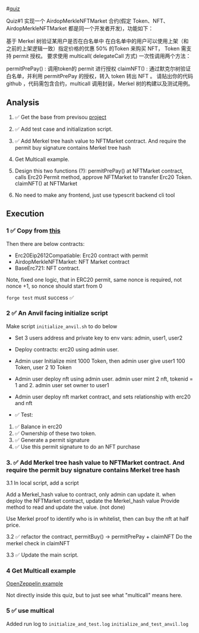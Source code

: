 #[quiz](https://decert.me/challenge/faa435a5-f462-4f92-a209-3a7e8fdc4d81)

Quiz#1
实现一个 AirdopMerkleNFTMarket 合约(假定 Token、NFT、AirdopMerkleNFTMarket 都是同一个开发者开发)，功能如下：

基于 Merkel 树验证某用户是否在白名单中
在白名单中的用户可以使用上架（和之前的上架逻辑一致）指定价格的优惠 50% 的Token 来购买 NFT， Token 需支持 permit 授权。
要求使用 multicall( delegateCall 方式) 一次性调用两个方法：

permitPrePay() : 调用token的 permit 进行授权
claimNFT() : 通过默克尔树验证白名单，并利用 permitPrePay 的授权，转入 token 转出 NFT 。
请贴出你的代码 github ，代码需包含合约，multicall 调用封装，Merkel 树的构建以及测试用例。

## Analysis

1. ✅ Get the base from previsou [project](https://decert.me/quests/fc66ef6c-35db-4ee7-b11d-c3b2d3fa356a)

2. ✅ Add test case and initialization script.

3. ✅ Add Merkel tree hash value to NFTMarket contract. And require the permit buy signature contains Merkel tree hash

4. Get Multicall example.

5. Design this two functions (?):
permitPrePay() at NFTMarket contract, calls Erc20 Permit method, approve NFTMarket to transfer Erc20 Token.
claimNFT() at NFTMarket

6. No need to make any frontend, just use typescrit backend cli tool

## Execution

### 1 ✅ Copy from [this](https://github.com/zhaidewei/upchain_2025_s3/tree/main/dapp_quiz/fc66ef6c/on_chain)

Then there are below contracts:

* Erc20Eip2612Compatiable: Erc20 contract with permit
* AirdopMerkleNFTMarket: NFT Market contract
* BaseErc721: NFT contract.

Note, fixed one logic, that in ERC20 permit, same nonce is required, not nonce +1, so nonce should start from 0

`forge test` must success ✅

### 2 ✅ An Anvil facing initialize script

Make script `initialize_anvil.sh` to do below

* Set 3 users address and private key to env vars: admin, user1, user2
* Deploy contracts: erc20 using admin user.
* Admin user Initialize mint 1000 Token, then admin user give user1 100 Token, user 2 10 Token

* Admin user deploy nft using admin user.
admin user mint 2 nft, tokenid = 1 and 2.
admin user set owner to user1

* Admin user deploy nft market contract, and sets relationship with erc20 and nft

*  ✅ Test:
1. ✅ Balance in erc20
2. ✅ Ownership of these two token.
3. ✅ Generate a permit signature
4. ✅ Use this permit signature to do an NFT purchase


### 3. ✅ Add Merkel tree hash value to NFTMarket contract. And require the permit buy signature contains Merkel tree hash

3.1 In local script, add a script

Add a Merkel_hash value to contract, only admin can update it.
when deploy the NFTMarket contract, update the Merkel_hash value
Provide method to read and update the value. (not done)

Use Merkel proof to identify who is in whitelist, then can buy the nft at half price.

3.2 ✅ refactor the contract,
permitBuy() -> permitPrePay + claimNFT
Do the merkel check in claimNFT

3.3 ✅ Update the main script.

### 4 Get Multicall example

[OpenZeppelin example](https://docs.openzeppelin.com/contracts/4.x/api/utils#Multicall)

Not directly inside this quiz, but to just see what "multicall" means here.

### 5 ✅  use multical

Added run log to
`initialize_and_test.log`
`initialize_and_test_anvil.log`
